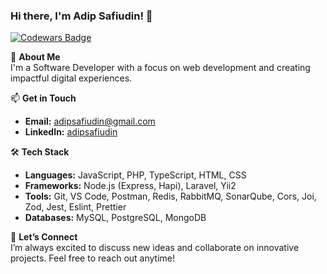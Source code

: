 ### Hi there, I'm Adip Safiudin! 👋
[![Codewars Badge](https://www.codewars.com/users/adipsafiudin/badges/micro)](https://www.codewars.com/users/adipsafiudin)


🚀 **About Me**  
I'm a Software Developer with a focus on web development and creating impactful digital experiences.

📫 **Get in Touch**  
- **Email:** [adipsafiudin@gmail.com](mailto:adipsafiudin@gmail.com)  
- **LinkedIn:** [adipsafiudin](https://www.linkedin.com/in/adip-safiudin/)

🛠️ **Tech Stack**  

- **Languages:** JavaScript, PHP, TypeScript, HTML, CSS  
- **Frameworks:** Node.js (Express, Hapi), Laravel, Yii2  
- **Tools:** Git, VS Code, Postman, Redis, RabbitMQ, SonarQube, Cors, Joi, Zod, Jest, Eslint, Prettier
- **Databases:** MySQL, PostgreSQL, MongoDB  

🤝 **Let’s Connect**  
I’m always excited to discuss new ideas and collaborate on innovative projects. Feel free to reach out anytime!

